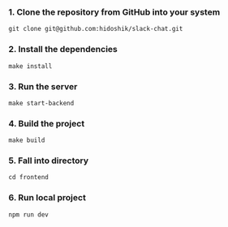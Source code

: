### 1. Clone the repository from GitHub into your system
    git clone git@github.com:hidoshik/slack-chat.git

### 2. Install the dependencies
    make install

### 3. Run the server
    make start-backend

### 4. Build the project
    make build

### 5. Fall into directory
    cd frontend

### 6. Run local project
    npm run dev